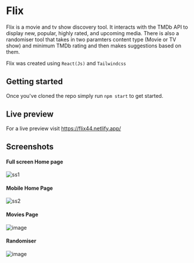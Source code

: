 # Flix

Flix is a movie and tv show discovery tool. It interacts with the TMDb API to display new, popular, highly rated, and upcoming media. There is also a randomiser tool that takes in two paramters content type (Movie or TV show) and minimum TMDb rating and then makes suggestions based on them.

Flix was created using `React(Js)` and `Tailwindcss`


## Getting started

Once you've cloned the repo simply run `npm start` to get started.


## Live preview

For a live preview visit https://flix44.netlify.app/



## Screenshots

#### Full screen Home page
![ss1](https://user-images.githubusercontent.com/62481990/188647877-4e0473ae-1b62-461e-9c0c-2f0a42d4fb70.png)

#### Mobile Home Page

![ss2](https://user-images.githubusercontent.com/62481990/188648313-3bc9b458-4007-4d1e-91ba-fd2faf782bb0.png)

#### Movies Page

![image](https://user-images.githubusercontent.com/62481990/188648937-dc75969d-d9c7-481e-a6c7-6093ed221658.png)


#### Randomiser

![image](https://user-images.githubusercontent.com/62481990/188656636-93243287-66b4-42da-b741-5df4a7f70c74.png)

